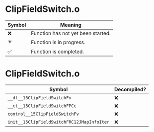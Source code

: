 # ClipFieldSwitch.o
| Symbol | Meaning 
| ------------- | ------------- 
| :x: | Function has not yet been started. 
| :eight_pointed_black_star: | Function is in progress. 
| :white_check_mark: | Function is completed. 


# ClipFieldSwitch.o
| Symbol | Decompiled? |
| ------------- | ------------- |
| `__dt__15ClipFieldSwitchFv` | :x: |
| `__ct__15ClipFieldSwitchFPCc` | :x: |
| `control__15ClipFieldSwitchFv` | :x: |
| `init__15ClipFieldSwitchFRC12JMapInfoIter` | :x: |
